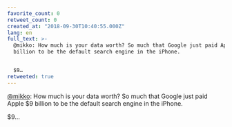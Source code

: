 ```yaml
---
favorite_count: 0
retweet_count: 0
created_at: "2018-09-30T10:40:55.000Z"
lang: en
full_text: >-
  @mikko: How much is your data worth? So much that Google just paid Apple $9
  billion to be the default search engine in the iPhone. 


  $9…
retweeted: true
---
```


[@mikko](https://twitter.com/mikko): How much is your data worth? So much that
Google just paid Apple $9 billion to be the default search engine in the iPhone.

$9…
